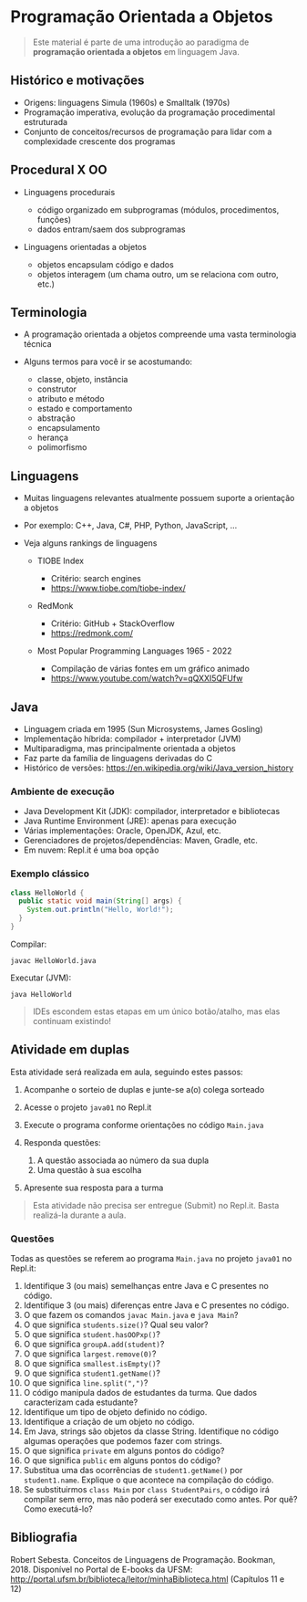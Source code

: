 <!--
author:   Andrea Charão

email:    andrea@inf.ufsm.br

version:  0.0.1

language: PT-BR

narrator: Brazilian Portuguese Female

comment:  Material de apoio para a disciplina
          ELC117 - Paradigmas de Programação
          da Universidade Federal de Santa Maria

translation: English  translations/English.md

link:     https://cdn.jsdelivr.net/chartist.js/latest/chartist.min.css

script:   https://cdn.jsdelivr.net/chartist.js/latest/chartist.min.js


onload
window.CodeRunner = {
    ws: undefined,
    handler: {},

    init(url) {
        this.ws = new WebSocket(url);
        const self = this
        this.ws.onopen = function () {
            self.log("connections established");
            setInterval(function() {
                self.ws.send("ping")
            }, 15000);
        }
        this.ws.onmessage = function (e) {
            // e.data contains received string.

            let data
            try {
                data = JSON.parse(e.data)
            } catch (e) {
                self.warn("received message could not be handled =>", e.data)
            }
            if (data) {
                self.handler[data.uid](data)
            }
        }
        this.ws.onclose = function () {
            self.warn("connection closed")
        }
        this.ws.onerror = function (e) {
            self.warn("an error has occurred => ", e)
        }
    },
    log(...args) {
        console.log("CodeRunner:", ...args)
    },
    warn(...args) {
        console.warn("CodeRunner:", ...args)
    },
    handle(uid, callback) {
        this.handler[uid] = callback
    },
    send(uid, message) {
        message.uid = uid
        this.ws.send(JSON.stringify(message))
    }
}

//window.CodeRunner.init("wss://coderunner.informatik.tu-freiberg.de/")
window.CodeRunner.init("wss://ancient-hollows-41316.herokuapp.com/")

//window.CodeRunner.init("ws://127.0.0.1:8000/")

@end


@LIA.c:       @LIA.eval(`["main.c"]`, `gcc -Wall main.c -o a.out`, `./a.out`)
@LIA.clojure: @LIA.eval(`["main.clj"]`, `none`, `clojure -M main.clj`)
@LIA.cpp:     @LIA.eval(`["main.cpp"]`, `g++ main.cpp -o a.out`, `./a.out`)
@LIA.go:      @LIA.eval(`["main.go"]`, `go build main.go`, `./main`)
@LIA.haskell: @LIA.eval(`["main.hs"]`, `ghc main.hs -o main`, `./main`)
@LIA.java:    @LIA.eval(`["@0.java"]`, `javac @0.java`, `java @0`)
@LIA.julia:   @LIA.eval(`["main.jl"]`, `none`, `julia main.jl`)
@LIA.mono:    @LIA.eval(`["main.cs"]`, `mcs main.cs`, `mono main.exe`)
@LIA.nasm:    @LIA.eval(`["main.asm"]`, `nasm -felf64 main.asm && ld main.o`, `./a.out`)
@LIA.python:  @LIA.python3
@LIA.python2: @LIA.eval(`["main.py"]`, `python2.7 -m compileall .`, `python2.7 main.pyc`)
@LIA.python3: @LIA.eval(`["main.py"]`, `none`, `python3 main.py`)
@LIA.r:       @LIA.eval(`["main.R"]`, `none`, `Rscript main.R`)
@LIA.rust:    @LIA.eval(`["main.rs"]`, `rustc main.rs`, `./main`)
@LIA.zig:     @LIA.eval(`["main.zig"]`, `zig build-exe ./main.zig -O ReleaseSmall`, `./main`)

@LIA.dotnet:  @LIA.dotnet_(@uid)

@LIA.dotnet_
<script>
var uid = "@0"
var files = []

files.push(["project.csproj", `<Project Sdk="Microsoft.NET.Sdk">
  <PropertyGroup>
    <OutputType>Exe</OutputType>
    <TargetFramework>net6.0</TargetFramework>
    <ImplicitUsings>enable</ImplicitUsings>
    <Nullable>enable</Nullable>
  </PropertyGroup>
</Project>`])

files.push(["Program.cs", `@input(0)`])

send.handle("input", (e) => {
    CodeRunner.send(uid, {stdin: e})
})
send.handle("stop",  (e) => {
    CodeRunner.send(uid, {stop: true})
});


CodeRunner.handle(uid, function (msg) {
    switch (msg.service) {
        case 'data': {
            if (msg.ok) {
                CodeRunner.send(uid, {compile: "dotnet build -nologo"})
            }
            else {
                send.lia("LIA: stop")
            }
            break;
        }
        case 'compile': {
            if (msg.ok) {
                if (msg.message) {
                    if (msg.problems.length)
                        console.warn(msg.message);
                    else
                        console.log(msg.message);
                }

                send.lia("LIA: terminal")
                console.clear()
                CodeRunner.send(uid, {exec: "dotnet run"})
            } else {
                send.lia(msg.message, msg.problems, false)
                send.lia("LIA: stop")
            }
            break;
        }
        case 'stdout': {
            if (msg.ok)
                console.stream(msg.data)
            else
                console.error(msg.data);
            break;
        }

        case 'stop': {
            if (msg.error) {
                console.error(msg.error);
            }

            if (msg.images) {
                for(let i = 0; i < msg.images.length; i++) {
                    console.html("<hr/>", msg.images[i].file)
                    console.html("<img title='" + msg.images[i].file + "' src='" + msg.images[i].data + "' onclick='window.LIA.img.click(\"" + msg.images[i].data + "\")'>")
                }

            }

            send.lia("LIA: stop")
            break;
        }

        default:
            console.log(msg)
            break;
    }
})


CodeRunner.send(
    uid, { "data": files }
);

"LIA: wait"
</script>
@end

@LIA.eval:  @LIA.eval_(false,@uid,`@0`,@1,@2)

@LIA.evalWithDebug: @LIA.eval_(true,@uid,`@0`,@1,@2)

@LIA.eval_
<script>
const uid = "@1"
var order = @2
var files = []

if (order[0])
  files.push([order[0], `@'input(0)`])
if (order[1])
  files.push([order[1], `@'input(1)`])
if (order[2])
  files.push([order[2], `@'input(2)`])
if (order[3])
  files.push([order[3], `@'input(3)`])
if (order[4])
  files.push([order[4], `@'input(4)`])
if (order[5])
  files.push([order[5], `@'input(5)`])
if (order[6])
  files.push([order[6], `@'input(6)`])
if (order[7])
  files.push([order[7], `@'input(7)`])
if (order[8])
  files.push([order[8], `@'input(8)`])
if (order[9])
  files.push([order[9], `@'input(9)`])


send.handle("input", (e) => {
    CodeRunner.send(uid, {stdin: e})
})
send.handle("stop",  (e) => {
    CodeRunner.send(uid, {stop: true})
});


CodeRunner.handle(uid, function (msg) {
    switch (msg.service) {
        case 'data': {
            if (msg.ok) {
                CodeRunner.send(uid, {compile: @3})
            }
            else {
                send.lia("LIA: stop")
            }
            break;
        }
        case 'compile': {
            if (msg.ok) {
                if (msg.message) {
                    if (msg.problems.length)
                        console.warn(msg.message);
                    else
                        console.log(msg.message);
                }

                send.lia("LIA: terminal")
                CodeRunner.send(uid, {exec: @4})

                if(!@0) {
                  console.clear()
                }
            } else {
                send.lia(msg.message, msg.problems, false)
                send.lia("LIA: stop")
            }
            break;
        }
        case 'stdout': {
            if (msg.ok)
                console.stream(msg.data)
            else
                console.error(msg.data);
            break;
        }

        case 'stop': {
            if (msg.error) {
                console.error(msg.error);
            }

            if (msg.images) {
                for(let i = 0; i < msg.images.length; i++) {
                    console.html("<hr/>", msg.images[i].file)
                    console.html("<img title='" + msg.images[i].file + "' src='" + msg.images[i].data + "' onclick='window.LIA.img.click(\"" + msg.images[i].data + "\")'>")
                }

            }

            send.lia("LIA: stop")
            break;
        }

        default:
            console.log(msg)
            break;
    }
})


CodeRunner.send(
    uid, { "data": files }
);

"LIA: wait"
</script>
@end

-->

<!--
nvm use v14.21.1
liascript-devserver --input README.md --port 3001 --live
https://liascript.github.io/course/?https://raw.githubusercontent.com/AndreaInfUFSM/elc117-2023b/master/classes/13/README.md
-->




# Programação Orientada a Objetos




> Este material é parte de uma introdução ao paradigma de **programação orientada a objetos** em linguagem Java.




## Histórico e motivações


- Origens: linguagens Simula (1960s) e Smalltalk (1970s)
- Programação imperativa, evolução da programação procedimental estruturada 
- Conjunto de conceitos/recursos de programação para lidar com a complexidade crescente dos programas

## Procedural X OO

- Linguagens procedurais

  - código organizado em subprogramas (módulos, procedimentos, funções)
  - dados entram/saem dos subprogramas

- Linguagens orientadas a objetos

  - objetos encapsulam código e dados 
  - objetos interagem (um chama outro, um se relaciona com outro, etc.)

## Terminologia

- A programação orientada a objetos compreende uma vasta terminologia técnica
- Alguns termos para você ir se acostumando: 

  - classe, objeto, instância
  - construtor
  - atributo e método
  - estado e comportamento
  - abstração
  - encapsulamento
  - herança
  - polimorfismo




## Linguagens

- Muitas linguagens relevantes atualmente possuem suporte a orientação a objetos
- Por exemplo: C++, Java, C#, PHP, Python, JavaScript, ...
- Veja alguns rankings de linguagens

  - TIOBE Index

    - Critério: search engines
    - https://www.tiobe.com/tiobe-index/

  - RedMonk

    - Critério: GitHub + StackOverflow 
    - https://redmonk.com/

  - Most Popular Programming Languages 1965 - 2022

    - Compilação de várias fontes em um gráfico animado
    - https://www.youtube.com/watch?v=qQXXI5QFUfw



## Java

- Linguagem criada em 1995 (Sun Microsystems, James Gosling)
- Implementação híbrida: compilador + interpretador (JVM)
- Multiparadigma, mas principalmente orientada a objetos
- Faz parte da família de linguagens derivadas do C
- Histórico de versões: https://en.wikipedia.org/wiki/Java_version_history



### Ambiente de execução

- Java Development Kit (JDK): compilador, interpretador e bibliotecas
- Java Runtime Environment (JRE): apenas para execução
- Várias implementações: Oracle, OpenJDK, Azul, etc.
- Gerenciadores de projetos/dependências: Maven, Gradle, etc.
- Em nuvem: Repl.it é uma boa opção


### Exemplo clássico

``` java  +HelloWorld.java
class HelloWorld {
  public static void main(String[] args) {
    System.out.println("Hello, World!"); 
  }
}
```

Compilar:

```
javac HelloWorld.java
```

Executar (JVM):

```
java HelloWorld
```

> IDEs escondem estas etapas em um único botão/atalho, mas elas continuam existindo!

## Atividade em duplas

Esta atividade será realizada em aula, seguindo estes passos:

1. Acompanhe o sorteio de duplas e junte-se a(o) colega sorteado
2. Acesse o projeto `java01` no Repl.it
3. Execute o programa conforme orientações no código `Main.java`
4. Responda questões: 

   1. A questão associada ao número da sua dupla
   2. Uma questão à sua escolha
5. Apresente sua resposta para a turma


> Esta atividade não precisa ser entregue (Submit) no Repl.it. Basta realizá-la durante a aula.

### Questões

Todas as questões se referem ao programa `Main.java` no projeto `java01` no Repl.it:

1. Identifique 3 (ou mais) semelhanças entre Java e C presentes no código.
2. Identifique 3 (ou mais) diferenças entre Java e C presentes no código.
3. O que fazem os comandos `javac Main.java` e `java Main`?
4. O que significa `students.size()`? Qual seu valor?
5. O que significa `student.hasOOPxp()`?
6. O que significa `groupA.add(student)`?
7. O que significa `largest.remove(0)`?
8. O que significa `smallest.isEmpty()`?
9. O que significa `student1.getName()`?
10. O que significa `line.split(",")`?
11. O código manipula dados de estudantes da turma. Que dados caracterizam cada estudante?
12. Identifique um tipo de objeto definido no código.
13. Identifique a criação de um objeto no código.
14. Em Java, strings são objetos da classe String. Identifique no código algumas operações que podemos fazer com strings.
15. O que significa `private` em alguns pontos do código?
16. O que significa `public` em alguns pontos do código?
17. Substitua uma das ocorrências de `student1.getName()` por `student1.name`. Explique o que acontece na compilação do código.
18. Se substituirmos `class Main` por `class StudentPairs`, o código irá compilar sem erro, mas não poderá ser executado como antes. Por quê? Como executá-lo?



## Bibliografia


Robert Sebesta. Conceitos de Linguagens de Programação. Bookman, 2018. Disponível no Portal de E-books da UFSM: http://portal.ufsm.br/biblioteca/leitor/minhaBiblioteca.html (Capítulos 11 e 12)
